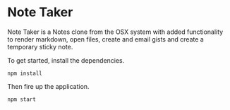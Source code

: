 # Note Taker

Note Taker is a Notes clone from the OSX system with added functionality to render markdown, open files, create and email gists and create a temporary sticky note.

To get started, install the dependencies.

```
npm install
```

Then fire up the application.

```
npm start
```
